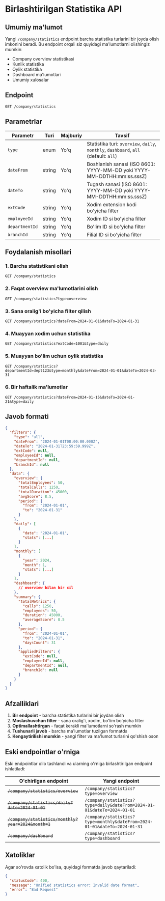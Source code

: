 # Birlashtirilgan Statistika API

## Umumiy ma'lumot

Yangi `/company/statistics` endpoint barcha statistika turlarini bir joyda olish imkonini beradi. Bu endpoint orqali siz quyidagi ma'lumotlarni olishingiz mumkin:

- Company overview statistikasi
- Kunlik statistika
- Oylik statistika  
- Dashboard ma'lumotlari
- Umumiy xulosalar

## Endpoint

```
GET /company/statistics
```

## Parametrlar

| Parametr | Turi | Majburiy | Tavsif |
|----------|------|----------|--------|
| `type` | enum | Yo'q | Statistika turi: `overview`, `daily`, `monthly`, `dashboard`, `all` (default: `all`) |
| `dateFrom` | string | Yo'q | Boshlanish sanasi (ISO 8601: YYYY-MM-DD yoki YYYY-MM-DDTHH:mm:ss.sssZ) |
| `dateTo` | string | Yo'q | Tugash sanasi (ISO 8601: YYYY-MM-DD yoki YYYY-MM-DDTHH:mm:ss.sssZ) |
| `extCode` | string | Yo'q | Xodim extension kodi bo'yicha filter |
| `employeeId` | string | Yo'q | Xodim ID si bo'yicha filter |
| `departmentId` | string | Yo'q | Bo'lim ID si bo'yicha filter |
| `branchId` | string | Yo'q | Filial ID si bo'yicha filter |

## Foydalanish misollari

### 1. Barcha statistikani olish
```http
GET /company/statistics
```

### 2. Faqat overview ma'lumotlarini olish
```http
GET /company/statistics?type=overview
```

### 3. Sana oralig'i bo'yicha filter qilish
```http
GET /company/statistics?dateFrom=2024-01-01&dateTo=2024-01-31
```

### 4. Muayyan xodim uchun statistika
```http
GET /company/statistics?extCode=1001&type=daily
```

### 5. Muayyan bo'lim uchun oylik statistika
```http
GET /company/statistics?departmentId=dept123&type=monthly&dateFrom=2024-01-01&dateTo=2024-03-31
```

### 6. Bir haftalik ma'lumotlar
```http
GET /company/statistics?dateFrom=2024-01-15&dateTo=2024-01-21&type=daily
```

## Javob formati

```json
{
  "filters": {
    "type": "all",
    "dateFrom": "2024-01-01T00:00:00.000Z",
    "dateTo": "2024-01-31T23:59:59.999Z",
    "extCode": null,
    "employeeId": null,
    "departmentId": null,
    "branchId": null
  },
  "data": {
    "overview": {
      "totalEmployees": 50,
      "totalCalls": 1250,
      "totalDuration": 45000,
      "avgScore": 8.5,
      "period": {
        "from": "2024-01-01",
        "to": "2024-01-31"
      }
    },
    "daily": [
      {
        "date": "2024-01-01",
        "stats": [...]
      }
    ],
    "monthly": [
      {
        "year": 2024,
        "month": 1,
        "stats": [...]
      }
    ],
    "dashboard": {
      // overview bilan bir xil
    },
    "summary": {
      "totalMetrics": {
        "calls": 1250,
        "employees": 50,
        "duration": 45000,
        "averageScore": 8.5
      },
      "period": {
        "from": "2024-01-01",
        "to": "2024-01-31",
        "daysCount": 31
      },
      "appliedFilters": {
        "extCode": null,
        "employeeId": null,
        "departmentId": null,
        "branchId": null
      }
    }
  }
}
```

## Afzalliklari

1. **Bir endpoint** - barcha statistika turlarini bir joydan olish
2. **Moslashuvchan filter** - sana oralig'i, xodim, bo'lim bo'yicha filter
3. **Optimallashtirgan** - faqat kerakli ma'lumotlarni so'rash mumkin
4. **Tushunarli javob** - barcha ma'lumotlar tuzilgan formatda
5. **Kengaytirilishi mumkin** - yangi filter va ma'lumot turlarini qo'shish oson

## Eski endpointlar o'rniga

Eski endpointlar olib tashlandi va ularning o'rniga birlashtirilgan endpoint ishlatiladi:

| O'chirilgan endpoint | Yangi endpoint |
|---------------------|----------------|
| ~~`/company/statistics/overview`~~ | `/company/statistics?type=overview` |
| ~~`/company/statistics/daily?date=2024-01-01`~~ | `/company/statistics?type=daily&dateFrom=2024-01-01&dateTo=2024-01-01` |
| ~~`/company/statistics/monthly?year=2024&month=1`~~ | `/company/statistics?type=monthly&dateFrom=2024-01-01&dateTo=2024-01-31` |
| ~~`/company/dashboard`~~ | `/company/statistics?type=dashboard` |

## Xatoliklar

Agar so'rovda xatolik bo'lsa, quyidagi formatda javob qaytariladi:

```json
{
  "statusCode": 400,
  "message": "Unified statistics error: Invalid date format",
  "error": "Bad Request"
}
```
